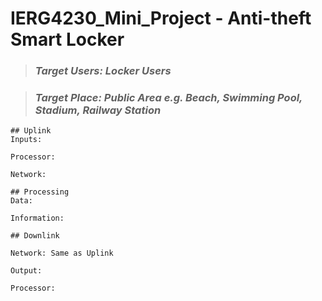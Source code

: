 # IERG4230_Mini_Project - Anti-theft Smart Locker

> ### *Target Users: Locker Users*

> ### *Target Place: Public Area e.g. Beach, Swimming Pool, Stadium, Railway Station*
```
## Uplink 
Inputs: 

Processor:

Network:
```

```
## Processing
Data:

Information:
```

```
## Downlink

Network: Same as Uplink

Output:

Processor:
```
